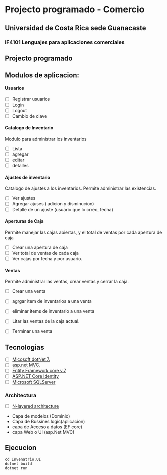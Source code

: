 # Projecto programado - Comercio
## Universidad de Costa Rica sede Guanacaste
### IF4101  Lenguajes para aplicaciones comerciales



## Projecto programado 

## Modulos de aplicacion:
#### Usuarios

- [ ] Registrar usuarios
- [ ] Login
- [ ] Logout
- [ ] Cambio de clave

#### Catalogo de Inventario
 Modulo para administrar los inventarios
 - [ ] Lista 
 - [ ] agregar
 - [ ] editar
 - [ ] detalles

 #### Ajustes de inventario
 Catalogo de ajustes a los inventarios. Permite administrar las existencias.

 - [ ] Ver ajustes
 - [ ] Agregar ajuses ( adicion y disminucion)
 - [ ] Detalle de un ajuste (usuario que lo crreo, fecha)
 
 #### Aperturas de Caja
 Permite manejar las cajas abiertas, y el total de ventas por cada apertura de caja
 - [ ] Crear una apertura de caja
 - [ ] Ver total de ventas de cada caja
 - [ ] Ver cajas por fecha y por usuario.

 #### Ventas 
 Permite administrar las ventas, crear ventas y cerrar la caja.
 - [ ] Crear una venta
 - [ ] agrgar item de inventarios a una venta
 - [ ] eliminar items de inventario a una venta
 - [ ] Litar las ventas de la caja actual.
 - [ ] Terminar una venta





## Tecnologias 

- [ ] [Micosoft dotNet 7.](https://learn.microsoft.com/en-us/aspnet/core/getting-started/?view=aspnetcore-7.0&tabs=windows)
- [ ] [asp.net MVC.](https://learn.microsoft.com/en-us/aspnet/core/tutorials/first-mvc-app/start-mvc?view=aspnetcore-7.0&tabs=visual-studio)
- [ ] [Entity Framework core v.7](https://learn.microsoft.com/en-us/ef/core/get-started/overview/first-app?tabs=netcore-cli)
- [ ] [ASP.NET Core Identity](https://learn.microsoft.com/en-us/aspnet/core/security/authentication/identity?view=aspnetcore-7.0&tabs=visual-studio)
- [ ] [Microsoft SQLServer](https://learn.microsoft.com/en-us/sql/sql-server/what-s-new-in-sql-server-2022?view=sql-server-ver16)

### Architectura

- [ ] [N-layered architecture](https://learn.microsoft.com/en-us/dotnet/architecture/modern-web-apps-azure/common-web-application-architectures)

- Capa de modelos (Dominio)
- Capa de Bussines logic(aplicacion)
- capa de Acceso a datos (EF core)
- capa Web o UI (asp.Net MVC)

## Ejecucion

```
cd Invenatrio.UI
dotnet build
dotnet run

```
